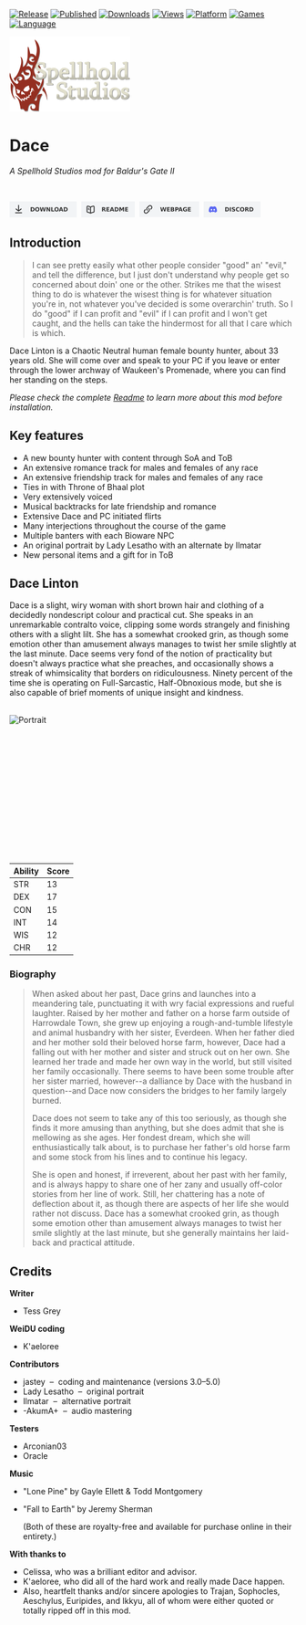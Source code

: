 [![Release](https://img.shields.io/github/v/release/Spellhold-Studios/Dace-NPC?include_prereleases&color=%2392403a)](https://github.com/Spellhold-Studios/Dace-NPC/releases/latest)
[![Published](https://img.shields.io/github/release-date/Spellhold-Studios/Dace-NPC?display_date=published_at&label=published&color=%2392403a)](https://github.com/Spellhold-Studios/Dace-NPC/releases/latest)
[![Downloads](https://img.shields.io/github/downloads/Spellhold-Studios/Dace-NPC/total?color=%2392403a)](https://github.com/Spellhold-Studios/Dace-NPC/releases)
[![Views](https://badges.pufler.dev/visits/Spellhold-Studios/Dace-NPC?label=views&color=%2392403a)](https://github.com/Spellhold-Studios/Dace-NPC/releases)
[![Platform](https://img.shields.io/badge/platform-Windows%20%a0%20macOS%20%a0%20Linux%20%a0%20Project%20Infinity-%2392403a)](https://github.com/Spellhold-Studios/Dace-NPC/releases)
[![Games](https://img.shields.io/badge/games-BG2%20%a0%20BGT%20%a0%20BG2%3AEE%20%a0%20EET-%2392403a)](https://github.com/Spellhold-Studios/Dace-NPC/releases)
[![Language](https://img.shields.io/badge/language-en-%2392403a)](https://github.com/Spellhold-Studios/Dace-NPC/releases)

<!--
Badges white space separator: %20%a0%20
Badges ":" (colon) symbol: %3A
Badges "-" (hyphen) symbol: --
Games full list: BG1 BG2 BGT BG%3AEE SoD BG2%3AEE EET IWD1 IWD2 IWD%3AEE PST PST%3AEE
IETF language tags: https://spellhold-studios.github.io/readmes/template-basic/ietf-lang-tags.pdf
Why some badges update slowly: https://github.com/pujux/badge-it/issues/78
-->

<picture>
  <source media="(prefers-color-scheme: dark)" srcset="https://raw.githubusercontent.com/Spellhold-Studios/Spellhold-Studios.github.io/main/assets/images/shs-corner-logo.svg" />
  <source media="(prefers-color-scheme: light)" srcset="https://raw.githubusercontent.com/Spellhold-Studios/Spellhold-Studios.github.io/main/assets/images/shs-corner-logo.svg" />
  <img alt="SHS logo" src="https://raw.githubusercontent.com/Spellhold-Studios/Spellhold-Studios.github.io/main/assets/images/shs-corner-logo.svg" width="212" height="132">
</picture>

# Dace

*A Spellhold Studios mod for Baldur's Gate&nbsp;II*

<br>

[<img alt="Download" src="https://raw.githubusercontent.com/Spellhold-Studios/Spellhold-Studios.github.io/main/assets/buttons/download.svg" height="28">](https://github.com/Spellhold-Studios/Dace-NPC/releases/latest)&nbsp;
[<img alt="Readme" src="https://raw.githubusercontent.com/Spellhold-Studios/Spellhold-Studios.github.io/main/assets/buttons/readme.svg" height="28">](https://spellhold-studios.github.io/readmes/dace-npc/dace_readme.html)&nbsp;
[<img alt="Webpage" src="https://raw.githubusercontent.com/Spellhold-Studios/Spellhold-Studios.github.io/main/assets/buttons/webpage.svg" height="28">](https://spellhold-studios.github.io/)&nbsp;
[<img alt="Discord" src="https://raw.githubusercontent.com/Spellhold-Studios/Spellhold-Studios.github.io/main/assets/buttons/discord-blue.svg" height="28">](https://discord.gg/pE2Njbdb2a)

## Introduction

>I can see pretty easily what other people consider "good" an' "evil," and tell the difference, but I just don't understand why people get so concerned about doin' one or the other. Strikes me that the wisest thing to do is whatever the wisest thing is for whatever situation you're in, not whatever you've decided is some overarchin' truth. So I do "good" if I can profit and "evil" if I can profit and I won't get caught, and the hells can take the hindermost for all that I care which is which.

Dace Linton is a Chaotic Neutral human female bounty hunter, about 33 years old. She will come over and speak to your PC if you leave or enter through the lower archway of Waukeen's Promenade, where you can find her standing on the steps.

*Please check the complete [Readme](https://spellhold-studios.github.io/readmes/dace-npc/dace_readme.html) to learn more about this mod before installation.*

## Key features

- A new bounty hunter with content through SoA and ToB
- An extensive romance track for males and females of any race
- An extensive friendship track for males and females of any race
- Ties in with Throne of Bhaal plot
- Very extensively voiced
- Musical backtracks for late friendship and romance
- Extensive Dace and PC initiated flirts
- Many interjections throughout the course of the game
- Multiple banters with each Bioware NPC
- An original portrait by Lady Lesatho with an alternate by Ilmatar
- New personal items and a gift for <CHARNAME> in ToB

## Dace Linton

Dace is a slight, wiry woman with short brown hair and clothing of a decidedly nondescript colour and practical cut. She speaks in an unremarkable contralto voice, clipping some words strangely and finishing others with a slight lilt. She has a somewhat crooked grin, as though some emotion other than amusement always manages to twist her smile slightly at the last minute. Dace seems very fond of the notion of practicality but doesn't always practice what she preaches, and occasionally shows a streak of whimsicality that borders on ridiculousness. Ninety percent of the time she is operating on Full-Sarcastic, Half-Obnoxious mode, but she is also capable of brief moments of unique insight and kindness.

<br>

<picture>
  <source media="(prefers-color-scheme: dark)" srcset="https://spellhold-studios.github.io/readmes/dace-npc/dace.jpg" />
  <source media="(prefers-color-scheme: light)" srcset="https://spellhold-studios.github.io/readmes/dace-npc/dace.jpg" />
  <img align="left" alt="Portrait" src="https://spellhold-studios.github.io/readmes/dace-npc/dace.jpg" height="260">
</picture>

|  Ability  | Score |
| :-------- | :---- |
| STR       | 13    |
| DEX       | 17    |
| CON       | 15    |
| INT       | 14    |
| WIS       | 12    |
| CHR       | 12    |

### Biography

> When asked about her past, Dace grins and launches into a meandering tale, punctuating it with wry facial expressions and rueful laughter.  Raised by her mother and father on a horse farm outside of Harrowdale Town, she grew up enjoying a rough-and-tumble lifestyle and animal husbandry with her sister, Everdeen.  When her father died and her mother sold their beloved horse farm, however, Dace had a falling out with her mother and sister and struck out on her own.  She learned her trade and made her own way in the world, but still visited her family occasionally.  There seems to have been some trouble after her sister married, however--a dalliance by Dace with the husband in question--and Dace now considers the bridges to her family largely burned.
>
> Dace does not seem to take any of this too seriously, as though she finds it more amusing than anything, but she does admit that she is mellowing as she ages.  Her fondest dream, which she will enthusiastically talk about, is to purchase her father's old horse farm and some stock from his lines and to continue his legacy.
>
> She is open and honest, if irreverent, about her past with her family, and is always happy to share one of her zany and usually off-color stories from her line of work. Still, her chattering has a note of deflection about it, as though there are aspects of her life she would rather not discuss.  Dace has a somewhat crooked grin, as though some emotion other than amusement always manages to twist her smile slightly at the last minute, but she generally maintains her laid-back and practical attitude.

## Credits

<!-- double space after each credits **Heading** if you don't need lists -->

**Writer**  

- Tess Grey

**WeiDU coding**  

- K'aeloree

**Contributors**

- jastey &nbsp;&ndash;&nbsp; coding and maintenance (versions 3.0–5.0)
- Lady Lesatho &nbsp;&ndash;&nbsp; original portrait
- Ilmatar &nbsp;&ndash;&nbsp; alternative portrait
- -AkumA+ &nbsp;&ndash;&nbsp; audio mastering

**Testers**

- Arconian03
- Oracle

**Music**

- "Lone Pine" by Gayle Ellett & Todd Montgomery
- "Fall to Earth" by Jeremy Sherman

    (Both of these are royalty-free and available for purchase online in their entirety.)

**With thanks to**

- Celissa, who was a brilliant editor and advisor.
- K'aeloree, who did all of the hard work and really made Dace happen.
- Also, heartfelt thanks and/or sincere apologies to Trajan, Sophocles, Aeschylus, Euripides, and Ikkyu, all of whom were either quoted or totally ripped off in this mod.
